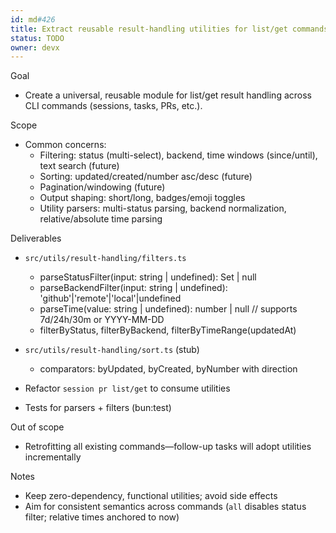 ```yaml
---
id: md#426
title: Extract reusable result-handling utilities for list/get commands
status: TODO
owner: devx
---
```


Goal

- Create a universal, reusable module for list/get result handling across CLI commands (sessions, tasks, PRs, etc.).

Scope

- Common concerns:
  - Filtering: status (multi-select), backend, time windows (since/until), text search (future)
  - Sorting: updated/created/number asc/desc (future)
  - Pagination/windowing (future)
  - Output shaping: short/long, badges/emoji toggles
  - Utility parsers: multi-status parsing, backend normalization, relative/absolute time parsing

Deliverables

- `src/utils/result-handling/filters.ts`
  - parseStatusFilter(input: string | undefined): Set<string> | null
  - parseBackendFilter(input: string | undefined): 'github'|'remote'|'local'|undefined
  - parseTime(value: string | undefined): number | null  // supports 7d/24h/30m or YYYY-MM-DD
  - filterByStatus, filterByBackend, filterByTimeRange(updatedAt)

- `src/utils/result-handling/sort.ts` (stub)
  - comparators: byUpdated, byCreated, byNumber with direction

- Refactor `session pr list/get` to consume utilities
- Tests for parsers + filters (bun:test)

Out of scope

- Retrofitting all existing commands—follow-up tasks will adopt utilities incrementally

Notes

- Keep zero-dependency, functional utilities; avoid side effects
- Aim for consistent semantics across commands (`all` disables status filter; relative times anchored to now)


